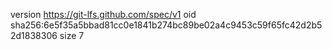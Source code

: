 version https://git-lfs.github.com/spec/v1
oid sha256:6e5f35a5bbad81cc0e1841b274bc89be02a4c9453c59f65fc42d2b52d1838306
size 7
